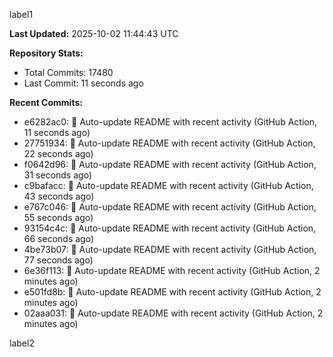 
label1 
<!-- ACTIVITY_START -->
**Last Updated:** 2025-10-02 11:44:43 UTC

**Repository Stats:**
- Total Commits: 17480
- Last Commit: 11 seconds ago

**Recent Commits:**
- e6282ac0: 🤖 Auto-update README with recent activity (GitHub Action, 11 seconds ago)
- 27751934: 🤖 Auto-update README with recent activity (GitHub Action, 22 seconds ago)
- f0642d96: 🤖 Auto-update README with recent activity (GitHub Action, 31 seconds ago)
- c9bafacc: 🤖 Auto-update README with recent activity (GitHub Action, 43 seconds ago)
- e767c046: 🤖 Auto-update README with recent activity (GitHub Action, 55 seconds ago)
- 93154c4c: 🤖 Auto-update README with recent activity (GitHub Action, 66 seconds ago)
- 4be73b07: 🤖 Auto-update README with recent activity (GitHub Action, 77 seconds ago)
- 6e36f113: 🤖 Auto-update README with recent activity (GitHub Action, 2 minutes ago)
- e501fd8b: 🤖 Auto-update README with recent activity (GitHub Action, 2 minutes ago)
- 02aaa031: 🤖 Auto-update README with recent activity (GitHub Action, 2 minutes ago)
<!-- ACTIVITY_END -->

label2
